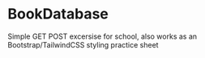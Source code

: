 # BookDatabase
 Simple GET POST excersise for school, also works as an Bootstrap/TailwindCSS styling practice sheet
 
